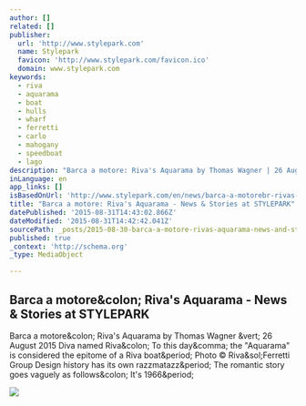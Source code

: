 ```yaml
---
author: []
related: []
publisher:
  url: 'http://www.stylepark.com'
  name: Stylepark
  favicon: 'http://www.stylepark.com/favicon.ico'
  domain: www.stylepark.com
keywords:
  - riva
  - aquarama
  - boat
  - hulls
  - wharf
  - ferretti
  - carlo
  - mahogany
  - speedboat
  - lago
description: "Barca a motore: Riva's Aquarama by Thomas Wagner | 26 August 2015 Diva named Riva: To this day, the \"Aquarama\" is considered the epitome of a Riva boat. Photo © Riva/Ferretti Group Design history has its own razzmatazz. The romantic story goes vaguely as follows: It's 1966."
inLanguage: en
app_links: []
isBasedOnUrl: 'http://www.stylepark.com/en/news/barca-a-motorebr-rivas-aquarama/361943'
title: "Barca a motore: Riva's Aquarama - News & Stories at STYLEPARK"
datePublished: '2015-08-31T14:43:02.866Z'
dateModified: '2015-08-31T14:42:42.041Z'
sourcePath: _posts/2015-08-30-barca-a-motore-rivas-aquarama-news-and-stories-at-stylepar.md
published: true
_context: 'http://schema.org'
_type: MediaObject

---
```

<article style=""><h1>Barca a motore&amp;colon; Riva's Aquarama - News &amp; Stories at STYLEPARK</h1><p>Barca a motore&amp;colon; Riva's Aquarama by Thomas Wagner &amp;vert; 26 August 2015 Diva named Riva&amp;colon; To this day&amp;comma; the "Aquarama" is considered the epitome of a Riva boat&amp;period; Photo © Riva&amp;sol;Ferretti Group Design history has its own razzmatazz&amp;period; The romantic story goes vaguely as follows&amp;colon; It's 1966&amp;period;</p><img src="http://www.stylepark.com/db-images/cms/article/img/l2_v361943_958_992_661-1.jpg" /></article>